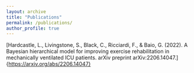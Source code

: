 ```yaml
---
layout: archive
title: "Publications"
permalink: /publications/
author_profile: true
---
```


[Hardcastle, L., Livingstone, S., Black, C., Ricciardi, F., & Baio, G. (2022). A Bayesian hierarchical model for improving exercise rehabilitation in mechanically ventilated ICU patients. arXiv preprint arXiv:2206.14047.]{https://arxiv.org/abs/2206.14047}

